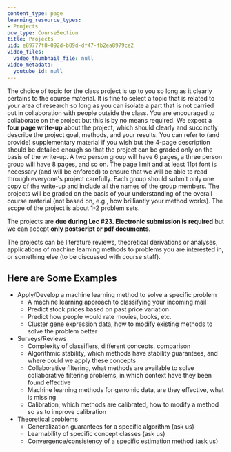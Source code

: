 ```yaml
---
content_type: page
learning_resource_types:
- Projects
ocw_type: CourseSection
title: Projects
uid: e89777f8-092d-b89d-df47-fb2ea8979ce2
video_files:
  video_thumbnail_file: null
video_metadata:
  youtube_id: null
---
```


The choice of topic for the class project is up to you so long as it clearly pertains to the course material. It is fine to select a topic that is related to your area of research so long as you can isolate a part that is not carried out in collaboration with people outside the class. You are encouraged to collaborate on the project but this is by no means required. We expect a **four page write-up** about the project, which should clearly and succinctly describe the project goal, methods, and your results. You can refer to (and provide) supplementary material if you wish but the 4-page description should be detailed enough so that the project can be graded only on the basis of the write-up. A two person group will have 6 pages, a three person group will have 8 pages, and so on. The page limit and at least 11pt font is necessary (and will be enforced) to ensure that we will be able to read through everyone's project carefully. Each group should submit only one copy of the write-up and include all the names of the group members. The projects will be graded on the basis of your understanding of the overall course material (not based on, e.g., how brilliantly your method works). The scope of the project is about 1-2 problem sets.

The projects are **due during Lec #23. Electronic submission is required** but we can accept **only postscript or pdf documents**.

The projects can be literature reviews, theoretical derivations or analyses, applications of machine learning methods to problems you are interested in, or something else (to be discussed with course staff).

Here are Some Examples
----------------------

*   Apply/Develop a machine learning method to solve a specific problem
    *   A machine learning approach to classifying your incoming mail
    *   Predict stock prices based on past price variation
    *   Predict how people would rate movies, books, etc.
    *   Cluster gene expression data, how to modify existing methods to solve the problem better
*   Surveys/Reviews
    *   Complexity of classifiers, different concepts, comparison
    *   Algorithmic stability, which methods have stability guarantees, and where could we apply these concepts
    *   Collaborative filtering, what methods are available to solve collaborative filtering problems, in which context have they been found effective
    *   Machine learning methods for genomic data, are they effective, what is missing
    *   Calibration, which methods are calibrated, how to modify a method so as to improve calibration
*   Theoretical problems
    *   Generalization guarantees for a specific algorithm (ask us)
    *   Learnability of specific concept classes (ask us)
    *   Convergence/consistency of a specific estimation method (ask us)